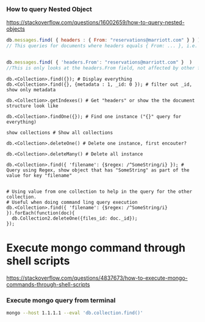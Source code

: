 




### How to query Nested Object
https://stackoverflow.com/questions/16002659/how-to-query-nested-objects
```javascript
db.messages.find( { headers : { From: "reservations@marriott.com" } } )
// This queries for documents where headers equals { From: ... }, i.e. contains no other fields.


db.messages.find( { 'headers.From': "reservations@marriott.com" }  )
//This is only looks at the headers.From field, not affected by other fields contained in, or missing from, headers
```

```
db.<Collection>.find({}); # Display everything
db.<Collection>.find({}, {metadata : 1, _id: 0 }); # filter out _id, show only metadata

db.<Collection>.getIndexes() # Get "headers" or show the the document structure look like

db.<Collection>.findOne({}); # Find one instance ("{}" query for everything)

show collections # Show all collections

db.<Collection>.deleteOne() # Delete one instance, first encouter?

db.<Collection>.deleteMany() # Delete all instance 

db.<Collection>.find({ 'filename': {$regex: /^SomeString/i} }); # Query using Regex, show object that has "SomeString" as part of the value for key "filename"


# Using value from one collection to help in the query for the other collection.
# Useful when doing command ling query execution
db.<Collection>.find({ 'filename': {$regex: /^SomeString/i} }).forEach(function(doc){
  db.Collection2.deleteOne({files_id: doc._id});
});

```


# Execute mongo command through shell scripts
https://stackoverflow.com/questions/4837673/how-to-execute-mongo-commands-through-shell-scripts


### Execute mongo query from terminal
```bash
mongo --host 1.1.1.1 --eval 'db.collection.find()'
```
